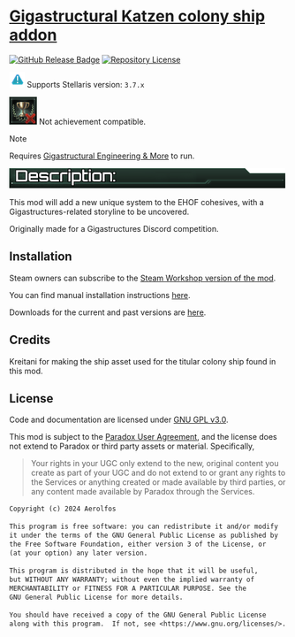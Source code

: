 # [Gigastructural Katzen colony ship addon](https://steamcommunity.com/sharedfiles/filedetails/?id=2562393169)

<!---[![Stellaris Mod Deploy Action Status](https://github.com/aerolfos/giga_colonyship/actions/workflows/deployStellarisMod.yml/badge.svg)](https://github.com/aerolfos/giga_colonyship/actions/workflows/deployStellarisMod.yml)--->
[![GitHub Release Badge](https://img.shields.io/github/v/release/aerolfos/giga_colonyship?logo=github&style=flat)](https://github.com/Aerolfos/giga_colonyship/releases/latest)
[![Repository License](https://img.shields.io/github/license/aerolfos/giga_colonyship?style=flat&color=brightgreen)](LICENSE)
<!---[![Discord](https://img.shields.io/discord/739835273969664050?style=flat&label=Discord&logo=discord&logoColor=white&color=7289DA)](https://discord.com/invite/xUrG9wh)--->

![Blue Triangle](https://raw.githubusercontent.com/Aerolfos/stellaris_mod_deploy_action/main/assets/blue_caution_triangle.png) Supports Stellaris version: `3.7.x`

![No Achievement Icon](https://raw.githubusercontent.com/Aerolfos/stellaris_mod_deploy_action/main/assets/not_victorious_small.png) Not achievement compatible.


> [!NOTE]
> Requires [Gigastructural Engineering & More](https://steamcommunity.com/sharedfiles/filedetails/?id=1121692237) to run.

![Description:](https://raw.githubusercontent.com/Aerolfos/stellaris_mod_deploy_action/main/assets/header_description_1.png)

This mod will add a new unique system to the EHOF cohesives, with a Gigastructures-related storyline to be uncovered.

Originally made for a Gigastructures Discord competition.

## Installation
Steam owners can subscribe to the [Steam Workshop version of the mod](https://steamcommunity.com/sharedfiles/filedetails/?id=2562393169).

You can find manual installation instructions [here](https://github.com/Aerolfos/stellaris_mod_deploy_action/wiki/Mod-Installation).

Downloads for the current and past versions are [here](https://github.com/Aerolfos/giga_colonyship/releases).

## Credits
Kreitani for making the ship asset used for the titular colony ship found in this mod.

## License
Code and documentation are licensed under [GNU GPL v3.0](LICENSE). 

This mod is subject to the [Paradox User Agreement](https://legal.paradoxplaza.com/eula), and the license does not extend to Paradox or third party assets or material. Specifically,

> Your rights in your UGC only extend to the new, original content you create as part of your UGC and do not extend to or grant any rights to the Services or anything created or made available by third parties, or any content made available by Paradox through the Services.

    Copyright (c) 2024 Aerolfos

    This program is free software: you can redistribute it and/or modify
    it under the terms of the GNU General Public License as published by
    the Free Software Foundation, either version 3 of the License, or
    (at your option) any later version.

    This program is distributed in the hope that it will be useful,
    but WITHOUT ANY WARRANTY; without even the implied warranty of
    MERCHANTABILITY or FITNESS FOR A PARTICULAR PURPOSE. See the
    GNU General Public License for more details.

    You should have received a copy of the GNU General Public License
    along with this program.  If not, see <https://www.gnu.org/licenses/>.
